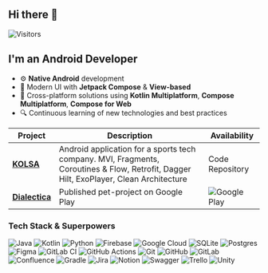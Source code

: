 ## Hi there 👋

![Visitors](https://api.visitorbadge.io/api/visitors?path=https%3A%2F%2Fgithub.com%2Fvgve%2F&label=Visitors&labelColor=%c9d1d9&countColor=%23263759&labelStyle=upper)
## I'm an Android Developer

- ⚙ **Native Android** development
- 🎨 Modern UI with **Jetpack Compose** & **View-based**
- 🚀 Cross-platform solutions using **Kotlin Multiplatform**, **Compose Multiplatform**, **Compose for Web**
- 🔍 Continuous learning of new technologies and best practices

 
| Project | Description | Availability |
|---------|-------------|--------------|
| [**KOLSA**](https://github.com/vgve/KOLSAtest) | Android application for a sports tech company. MVI, Fragments, Coroutines & Flow, Retrofit, Dagger Hilt, ExoPlayer, Clean Architecture | Code Repository |
| <a href="https://play.google.com/store/apps/details?id=com.vicgcode.dialectica" target="_blank">**Dialectica**</a> | Published pet-project on Google Play | ![Google Play](https://img.shields.io/badge/Google_Play-414141?style=flat-square&logo=google-play) |
  
### Tech Stack & Superpowers
![Java](https://img.shields.io/badge/java-%23ED8B00.svg?style=for-the-badge&logo=openjdk&logoColor=white) ![Kotlin](https://img.shields.io/badge/kotlin-%237F52FF.svg?style=for-the-badge&logo=kotlin&logoColor=white) ![Python](https://img.shields.io/badge/python-3670A0?style=for-the-badge&logo=python&logoColor=ffdd54) ![Firebase](https://img.shields.io/badge/firebase-%23039BE5.svg?style=for-the-badge&logo=firebase) ![Google Cloud](https://img.shields.io/badge/GoogleCloud-%234285F4.svg?style=for-the-badge&logo=google-cloud&logoColor=white) ![SQLite](https://img.shields.io/badge/sqlite-%2307405e.svg?style=for-the-badge&logo=sqlite&logoColor=white) ![Postgres](https://img.shields.io/badge/postgres-%23316192.svg?style=for-the-badge&logo=postgresql&logoColor=white) ![Figma](https://img.shields.io/badge/figma-%23F24E1E.svg?style=for-the-badge&logo=figma&logoColor=white) ![GitLab CI](https://img.shields.io/badge/gitlab%20CI-%23181717.svg?style=for-the-badge&logo=gitlab&logoColor=white) ![GitHub Actions](https://img.shields.io/badge/github%20actions-%232671E5.svg?style=for-the-badge&logo=githubactions&logoColor=white) ![Git](https://img.shields.io/badge/git-%23F05033.svg?style=for-the-badge&logo=git&logoColor=white) ![GitHub](https://img.shields.io/badge/github-%23121011.svg?style=for-the-badge&logo=github&logoColor=white) ![GitLab](https://img.shields.io/badge/gitlab-%23181717.svg?style=for-the-badge&logo=gitlab&logoColor=white) ![Confluence](https://img.shields.io/badge/confluence-%23172BF4.svg?style=for-the-badge&logo=confluence&logoColor=white) ![Gradle](https://img.shields.io/badge/Gradle-02303A.svg?style=for-the-badge&logo=Gradle&logoColor=white) ![Jira](https://img.shields.io/badge/jira-%230A0FFF.svg?style=for-the-badge&logo=jira&logoColor=white) ![Notion](https://img.shields.io/badge/Notion-%23000000.svg?style=for-the-badge&logo=notion&logoColor=white) ![Swagger](https://img.shields.io/badge/-Swagger-%23Clojure?style=for-the-badge&logo=swagger&logoColor=white) ![Trello](https://img.shields.io/badge/Trello-%23026AA7.svg?style=for-the-badge&logo=Trello&logoColor=white) ![Unity](https://img.shields.io/badge/unity-%23000000.svg?style=for-the-badge&logo=unity&logoColor=white)
